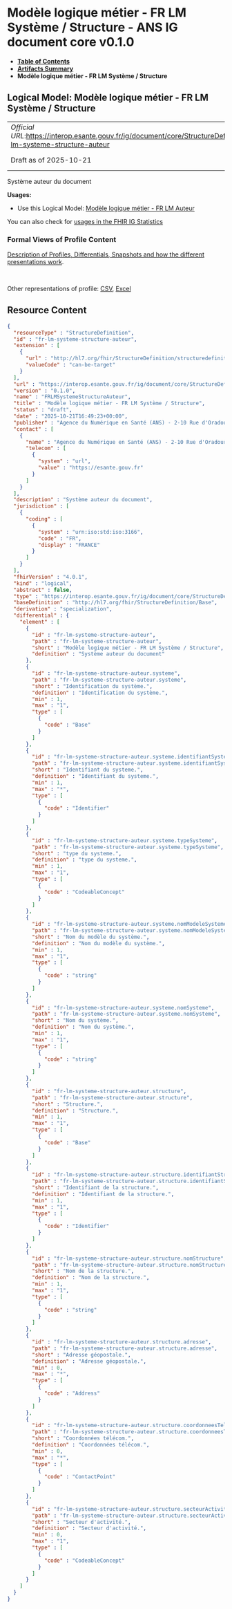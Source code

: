 # Modèle logique métier - FR LM Système / Structure - ANS IG document core v0.1.0

* [**Table of Contents**](toc.md)
* [**Artifacts Summary**](artifacts.md)
* **Modèle logique métier - FR LM Système / Structure**

## Logical Model: Modèle logique métier - FR LM Système / Structure 

| | |
| :--- | :--- |
| *Official URL*:https://interop.esante.gouv.fr/ig/document/core/StructureDefinition/fr-lm-systeme-structure-auteur | *Version*:0.1.0 |
| Draft as of 2025-10-21 | *Computable Name*:FRLMSystemeStructureAuteur |

 
Système auteur du document 

**Usages:**

* Use this Logical Model: [Modèle logique métier - FR LM Auteur](StructureDefinition-fr-lm-auteur.md)

You can also check for [usages in the FHIR IG Statistics](https://packages2.fhir.org/xig/ans.document.fr.core|current/StructureDefinition/fr-lm-systeme-structure-auteur)

### Formal Views of Profile Content

 [Description of Profiles, Differentials, Snapshots and how the different presentations work](http://build.fhir.org/ig/FHIR/ig-guidance/readingIgs.html#structure-definitions). 

 

Other representations of profile: [CSV](StructureDefinition-fr-lm-systeme-structure-auteur.csv), [Excel](StructureDefinition-fr-lm-systeme-structure-auteur.xlsx) 



## Resource Content

```json
{
  "resourceType" : "StructureDefinition",
  "id" : "fr-lm-systeme-structure-auteur",
  "extension" : [
    {
      "url" : "http://hl7.org/fhir/StructureDefinition/structuredefinition-type-characteristics",
      "valueCode" : "can-be-target"
    }
  ],
  "url" : "https://interop.esante.gouv.fr/ig/document/core/StructureDefinition/fr-lm-systeme-structure-auteur",
  "version" : "0.1.0",
  "name" : "FRLMSystemeStructureAuteur",
  "title" : "Modèle logique métier - FR LM Système / Structure",
  "status" : "draft",
  "date" : "2025-10-21T16:49:23+00:00",
  "publisher" : "Agence du Numérique en Santé (ANS) - 2-10 Rue d'Oradour-sur-Glane, 75015 Paris",
  "contact" : [
    {
      "name" : "Agence du Numérique en Santé (ANS) - 2-10 Rue d'Oradour-sur-Glane, 75015 Paris",
      "telecom" : [
        {
          "system" : "url",
          "value" : "https://esante.gouv.fr"
        }
      ]
    }
  ],
  "description" : "Système auteur du document",
  "jurisdiction" : [
    {
      "coding" : [
        {
          "system" : "urn:iso:std:iso:3166",
          "code" : "FR",
          "display" : "FRANCE"
        }
      ]
    }
  ],
  "fhirVersion" : "4.0.1",
  "kind" : "logical",
  "abstract" : false,
  "type" : "https://interop.esante.gouv.fr/ig/document/core/StructureDefinition/fr-lm-systeme-structure-auteur",
  "baseDefinition" : "http://hl7.org/fhir/StructureDefinition/Base",
  "derivation" : "specialization",
  "differential" : {
    "element" : [
      {
        "id" : "fr-lm-systeme-structure-auteur",
        "path" : "fr-lm-systeme-structure-auteur",
        "short" : "Modèle logique métier - FR LM Système / Structure",
        "definition" : "Système auteur du document"
      },
      {
        "id" : "fr-lm-systeme-structure-auteur.systeme",
        "path" : "fr-lm-systeme-structure-auteur.systeme",
        "short" : "Identification du système.",
        "definition" : "Identification du système.",
        "min" : 1,
        "max" : "1",
        "type" : [
          {
            "code" : "Base"
          }
        ]
      },
      {
        "id" : "fr-lm-systeme-structure-auteur.systeme.identifiantSysteme",
        "path" : "fr-lm-systeme-structure-auteur.systeme.identifiantSysteme",
        "short" : "Identifiant du systeme.",
        "definition" : "Identifiant du systeme.",
        "min" : 1,
        "max" : "*",
        "type" : [
          {
            "code" : "Identifier"
          }
        ]
      },
      {
        "id" : "fr-lm-systeme-structure-auteur.systeme.typeSysteme",
        "path" : "fr-lm-systeme-structure-auteur.systeme.typeSysteme",
        "short" : "type du systeme.",
        "definition" : "type du systeme.",
        "min" : 1,
        "max" : "1",
        "type" : [
          {
            "code" : "CodeableConcept"
          }
        ]
      },
      {
        "id" : "fr-lm-systeme-structure-auteur.systeme.nomModeleSysteme",
        "path" : "fr-lm-systeme-structure-auteur.systeme.nomModeleSysteme",
        "short" : "Nom du modèle du système.",
        "definition" : "Nom du modèle du système.",
        "min" : 1,
        "max" : "1",
        "type" : [
          {
            "code" : "string"
          }
        ]
      },
      {
        "id" : "fr-lm-systeme-structure-auteur.systeme.nomSysteme",
        "path" : "fr-lm-systeme-structure-auteur.systeme.nomSysteme",
        "short" : "Nom du système.",
        "definition" : "Nom du système.",
        "min" : 1,
        "max" : "1",
        "type" : [
          {
            "code" : "string"
          }
        ]
      },
      {
        "id" : "fr-lm-systeme-structure-auteur.structure",
        "path" : "fr-lm-systeme-structure-auteur.structure",
        "short" : "Structure.",
        "definition" : "Structure.",
        "min" : 1,
        "max" : "1",
        "type" : [
          {
            "code" : "Base"
          }
        ]
      },
      {
        "id" : "fr-lm-systeme-structure-auteur.structure.identifiantStructure",
        "path" : "fr-lm-systeme-structure-auteur.structure.identifiantStructure",
        "short" : "Identifiant de la structure.",
        "definition" : "Identifiant de la structure.",
        "min" : 1,
        "max" : "1",
        "type" : [
          {
            "code" : "Identifier"
          }
        ]
      },
      {
        "id" : "fr-lm-systeme-structure-auteur.structure.nomStructure",
        "path" : "fr-lm-systeme-structure-auteur.structure.nomStructure",
        "short" : "Nom de la structure.",
        "definition" : "Nom de la structure.",
        "min" : 1,
        "max" : "1",
        "type" : [
          {
            "code" : "string"
          }
        ]
      },
      {
        "id" : "fr-lm-systeme-structure-auteur.structure.adresse",
        "path" : "fr-lm-systeme-structure-auteur.structure.adresse",
        "short" : "Adresse géopostale.",
        "definition" : "Adresse géopostale.",
        "min" : 0,
        "max" : "*",
        "type" : [
          {
            "code" : "Address"
          }
        ]
      },
      {
        "id" : "fr-lm-systeme-structure-auteur.structure.coordonneesTelecom",
        "path" : "fr-lm-systeme-structure-auteur.structure.coordonneesTelecom",
        "short" : "Coordonnées télécom.",
        "definition" : "Coordonnées télécom.",
        "min" : 0,
        "max" : "*",
        "type" : [
          {
            "code" : "ContactPoint"
          }
        ]
      },
      {
        "id" : "fr-lm-systeme-structure-auteur.structure.secteurActivite",
        "path" : "fr-lm-systeme-structure-auteur.structure.secteurActivite",
        "short" : "Secteur d'activité.",
        "definition" : "Secteur d'activité.",
        "min" : 0,
        "max" : "1",
        "type" : [
          {
            "code" : "CodeableConcept"
          }
        ]
      }
    ]
  }
}

```

